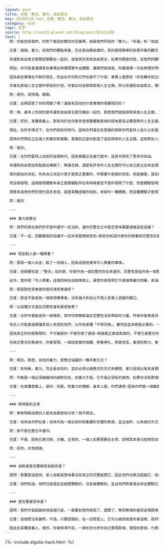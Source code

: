 ```yaml
---
layout: post
title: 巴夏：整合、業力、自由意志
key: 20180110_text_巴夏：整合、業力、自由意志
category: text
tags: 文字
source: http://san23.pixnet.net/blog/post/65321200
text: |
  問：你能告訴我們，你對下面這些概念的定義嗎，就是我們所說的「業力」，「命運」和「自由意志」？

  巴夏：謝謝。業力，從我們的觀點來看，完全是自願承擔的。真的是很簡單的有關平衡的觀念，認識到如果你做了某件事情，出於靈性的原因，這件事情就需要被平衡。那麼就一定要做其他的能代表平衡那個行為，平衡那個能量的事情，說的通嗎？並不是某種懲罰的問題，無論怎樣，那是一種平衡行為。

  命運和自由意志是緊密聯繫在一起的，或者說天命和自由意志，如果你願意的話，從我們的觀點來看都是綁在一起的。意識是有若干個層面的，從某些層面看待事情可能會不同於從意識的其他某些層面來看事情在某個更高的層面，你可能把它叫做更高的頻率層面-靈性層面。

  例如，你可能會選擇某些事情在物理現實中去體驗，讓我們說成是，你要選擇一次在物理世界的人生。你可能會選擇探索某些人生主題，那麼當你在那次轉世出生的時候，那些人生主題會不斷的突然發生，它的出現就是與命運或天命有關的事情。

  因為某些事情在不斷的發生，而且似乎你對它們也做不了什麼，事實上是那些（你在轉世前已經選擇的）人生主題總是不斷的突然發生。但是因為它們總是不斷的突然發生，那些情境就是給予你機會在物理現實中使用你的自由意志，來決定如何應對那些人生主題。

  你會在那個人生主題中學習到什麼，你會如何去探索那個人生主題。所以命運和自由意志，實際上手挽手的在一起共同為靈魂創造出了某種體驗。然後根據那個體驗，靈魂（精神）會去體驗，並且決定將那個體驗溶入到整個成長的冒險之旅或經歷當中。接下來它會決定以某種形式來增強或是平衡那個剛剛經歷過的體驗，那裡就是業力的來源。說得通嗎？

  問：是的，說得通。謝謝。

  巴夏：足夠回答了你的問題了嗎？還是有其他的什麼事情你想要探討的？

  問：哦，基本上你說的是命運和自由意志是交織在一起的，那麼我們就能探索某個人生主題，並且拓展它，然而我們怎麼樣才能夠改變我們的命運呢？

  巴夏：好的，某種意義上，那取決於在你是多麼想要體驗某個你認為是有必要探索的人生主題。

  現在，在許多情況下，在你們目前的時代。因為你們還在有意識的探索你們星球上長久以來還沒有結束的某些人生主題，然而也還是有可能改變你要探索的人生主題的。你可以選擇經歷某個體驗，你可以自己訂定目標，可以說是，建立一個最初的人生主題，但是可以發現最初的人生主題到底是什麼，並且改變它。

  因為你們現在正在進入到覺知和覺醒，意識到正是你創造了這些探索的人生主題。並將那些人生主題帶出一個邏輯性的結論，目的就是為了探索那個人生主題，並且覺悟到事實上你有能力選擇另外的人生主題，而且正是你要探索的第一個人生主題的關鍵點。說得通嗎？

  問：是的。

  巴夏：在你們星球上目前的這個時代，因為覺醒正在進行當中，這其中就有了更多的自由。

  命運與自由意誌有點彼此模糊了，無論怎樣，還是有許多的人生主題你可以自己創立出來去探索。那都沒有關係，因為很顯然從靈性和靈魂的層面來看，探索那些人生主題是很重要的，即使你找到了其他的什麼添加到其中作為第二人生主題，那也不意味著你不能把第一個人生主題一某種形式從你的餘生中推開，來增強第二個人生主題（PS：就是改變命運的意思）

  真的是由你決定。你為自己決定什麼才是真正重要的，你需要什麼樣的信息。但底線是，就如同在你們的語言中所有這些真正的意義是：你所經歷的這些體驗，你所做出的選擇，是否讓你更加的洞悉和覺知到，你真正想要成為什麼樣的人，你真正的自我在那種意義上，那個自我真正反映了無限的可能。那是那些人生主題唯一的原因所在，去以各種各樣的方式更多的發現，你到底是誰。

  而這個發現，這個發現體驗本身正是關鍵點所在有時候甚至不是你發現了什麼，而是體驗發現才是關鍵點。因為我們常聽到你們星球上的人們討論什麼是真的，什麼是真的，哦，這個是真的，這個不是真的。現實是真的嗎？我不知道你的物理世界裡唯一真正真實的就是對現實的體驗，而不是現實本身

  現實本身用你們的現代語言來說，就是某種虛擬的投射。來給你一種體驗，而這種體驗才是真實的。因為如果你將某個體驗加註了你的能量，你的頻率，去提升，去成長，去拓展，去學習，正是那個體驗做了那些事情。物理現實就如果一面鏡子，它只是反映給你需要看見的東西為了獲得那些你需要的體驗，而成為真正的你。說得通嗎？

  問：是的

  ---

  ### 業力與整合

  問：我們同意在我們的宇宙中遵守一些法則，運作於整合之中是否意味著要遵循這些協議？

  巴夏：不一定。宏觀層面的協議不一定非得是限制性的—那些你知道代表你的興奮和完整性的東西，可以在很多方面改變它們。如果它們—那些你稱之為「法則」的—可以改變，那麼其本身，可能就是一個標誌，標誌著你有能力表達你的完整性，能夠讓它們轉變成別的東西。因為當你完全整合為一個整體，那麼限制性的細則也就越來越少了。能明白吧？所以在某些情況下對所謂的法則的改變很可能實際上是你的完整性的一種表現。

  ---

  ### 假定殺人是一種興奮？

  問：假設一個人出去，殺了一百個人，因為這是他覺得令人興奮的事情…

  巴夏：但是要知道：「整合」指的是，你是作為一個完整的存在來運作。完整性是指作為一個整體運作，意味著你和你所殺害的人之間沒有分離。換句話說：認知到所有的謀殺都是自殺。如果你想真正擁有力量，那麼殺死那些人就像轟掉自己的胳膊和腿。而那並不是完整性或力量的表達。

  此外，當你把「令人興奮」這個詞用在這個情境上，通常你會發現它不是個準確的詞彙，來描述促使人朝那個方向行動的動機。它是造出興奮的相同能量的負極，但這負極通常的表達是焦慮，明白了嗎？

  問：假設那些受害者同意扮演受害者呢？

  巴夏：那並不能成為一個原諒肇事者，沒有強大到足以不落入受害人遊戲的藉口。

  問：以這種方式違反完整性會有甚麼後果？

  巴夏：也許你會創造另一個場景，其中你將瞭解違反完整性沒有帶給你力量。然後你會表達另一生或另一次體驗，在其中你將表達完整性。

  有些人可能會選擇讓其他人來侵犯他們，以作為某種「平等交換」，雖然這並非總是必要的。一個殺人者在另一世中不一定必得被殺，雖然很多人都以這種方式尋求平衡。也許，一個人可以說服某人放棄謀殺別人，而達到同樣的平衡。明白嗎？但總體的概念，當然，在一個非常根本的層面上，對於超靈來說，一切經驗都是學習經驗而已。

  因為真正的你是無限的，不可摧毀的—不管你做了甚麼—無論是正面或負面的，不管它是整合的表達還是缺乏整合的表達，你仍然會存在，你仍然會學習，你仍然會成長，你仍然會改變，你仍然會有新的經驗。所以，總體而言，你做了甚麼不是真正重要的，但這僅僅取決於你，來瞭解，你自己的人生，只表達整合的話，將會更加的喜悅，更多的連接，會輕鬆得多。你將能夠，不帶任何掙紮地，創造出你想要的一切。

  在缺乏整合的表達中，你會發現，一個這麼做的個體，將會掙扎，將會受苦，會感到無力，會覺得失去了控制，並且會在他們自己內創造出很多很多很多他們自己版本的負面性。令他們無法享受生命。你明白嗎？

  ---

  問：明白。那麼，自加的業力，是整合協議的一種平衡方式？

  巴夏：有時候，業力，完全是自加的，並非必得以報應式的方式來體現，業力這個比喻本身實際上是運作中的動能，以創造出一個平衡的經驗。同樣，如果你在一生中是是一個殺人者，你的自加的業力不會堅持你在來世被殺來贖罪。你可能能夠幫助某人，無論是他身邊的親人被殺害了，還是他想要去謀殺—你或許能夠勸解他將這個想法放棄，而這將是同樣的一個平衡的表達，被殺的失衡業力的消業表達。而且很多時候被殺並不一定是真正的平衡。

  問：平衡是一個必須被維持的絕對存在，但業力不是。它不是必須有的東西，如果你沒有那個信念系統的話，對嗎？

  巴夏：在某種意義上，是的，但是，對業力的理解，基本上是，你們通常—因為你們是一個集體事件—會在某個層面上，在你們的經驗裡實現某個理念的平衡。這就是業力的全部—對你之所是的所有極性，所有平衡的整體認知。

  ---

  ### 希特勒的主宰

  問：像希特勒這樣的人是來自甚麼地方呢？我不明白…

  巴夏：他來自你們社會；他來作為一個合併的和集體的恐懼的表達，並且或許，以負面的方式，達成某些自加業力的平衡，這些業力是你們社會置於自身之上的。它是一個沒能感覺到自己擁有力量的個體，因而，用你們的話來說，跌入了在社會中感知到的負面性中，並將其表達，作為一個反射鏡，反饋給社會—以顯示這個社會其恐懼和負面的態度合在一起能夠創造出甚麼樣的果相。

  問：那不是在整合中運作。

  巴夏：不是。因為它是分割、分離、主宰的。一個人如果需要去主宰，說明其本身已經相信自己沒能掌控了。

  問：好的，非常感謝。

  ---

  ### 自殺者是否要接受自殺命運？

  提問：那要是這麼說，某人自殺就意味著沒有真正的完整經歷它，因此他們也無法超越它，他們不得不回來？

  巴夏：他們知道，他們已經選定去經歷體驗的，沒有被體驗到，並且他們將會選出來去體驗它。所以，他們會再投胎，而且再投胎到一個和他們之前拒絕和逃避的情景非常非常接近的局面裡，為了能帶給他們自身一個有利的機會去認清那個方向他們能夠完整經歷它，並通過經歷它進入下一個級別層面的境界。

  ---

  ### 是否要接受命運？

  提問：我們不能超越地球這個行星，一直要到我們承認了，證實了，無怨無悔的接受逆境困境，並肯定了那概念—是我們在我們的生活中創造了這些事件，才可以，這是真的嗎？

  巴夏：這個想法有變例，不過，只要認識到，在一定程度上，它可以被說成是你會這樣，就好像拒斥和自殺的想法，拒絕，就好像「出去一下到別的地方有點事」，一直到你允許你自己去完成你早已選定的這個特定的現實。為了你自身的體驗。

  因此在某種意義上，是的，你會停滯不前，一直到你允許你自己實現那個，領悟到那個，代表著你有能力去繼續前進，去往新的某些事物。然而，這並沒有說，這個實現不能在某些時刻到來，而且在非物質的狀態不能做出一個選擇去具體化你內在的那個（還未）實現和領悟，不管怎樣，除了少數例外，最後一次物質生活都會實現。你跟上了？
---
```


{%- include algolia-hack.html -%}
